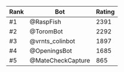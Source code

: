 Rank|Bot|Rating
---|---|---
#1|@RaspFish|2391
#2|@ToromBot|2292
#3|@vrnts_colinbot|1897
#4|@OpeningsBot|1685
#5|@MateCheckCapture|865
